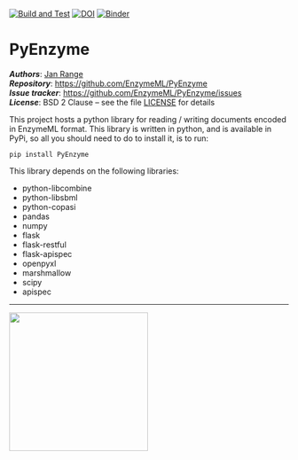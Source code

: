 [![Build and Test](https://github.com/EnzymeML/PyEnzyme/actions/workflows/build.yml/badge.svg)](https://github.com/EnzymeML/PyEnzyme/actions/workflows/build.yml) [![DOI](https://zenodo.org/badge/304390691.svg)](https://zenodo.org/badge/latestdoi/304390691) [![Binder](https://mybinder.org/badge_logo.svg)](https://mybinder.org/v2/gh/EnzymeML/PyEnzyme/HEAD)
# PyEnzyme

_**Authors**_:      [Jan Range](https://github.com/JR-1991)<br>
_**Repository**_:   https://github.com/EnzymeML/PyEnzyme<br>
_**Issue tracker**_: https://github.com/EnzymeML/PyEnzyme/issues<br>
_**License**_:      BSD 2 Clause &ndash; see the file [LICENSE](LICENSE) for details

This project hosts a python library for reading / writing  documents
encoded in EnzymeML format. This library is written in python, and is
available in PyPi, so all you should need to do to install it, is to run:

    pip install PyEnzyme

This library depends on the following libraries:

* python-libcombine
* python-libsbml
* python-copasi
* pandas
* numpy
* flask
* flask-restful
* flask-apispec
* openpyxl
* marshmallow
* scipy
* apispec

---

<img src="http://enzymeml.org/images/logo/enzymeml.jpg" width="250" />
